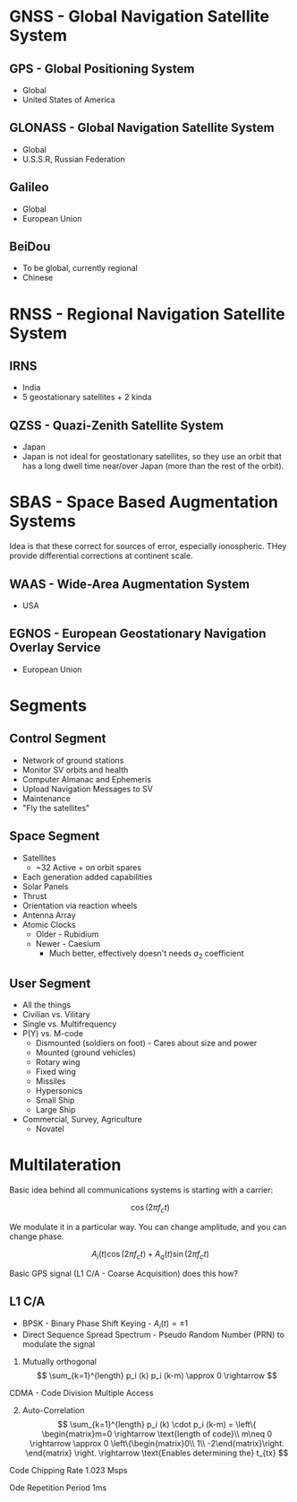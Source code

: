 # GNSS - Global Navigation Satellite System

## GPS - Global Positioning System

* Global
* United States of America

## GLONASS - Global Navigation Satellite System

* Global
* U.S.S.R, Russian Federation

## Galileo

* Global
* European Union

## BeiDou

* To be global, currently regional
* Chinese

# RNSS - Regional Navigation Satellite System

## IRNS

* India
* 5 geostationary satellites + 2 kinda

## QZSS - Quazi-Zenith Satellite System

* Japan
* Japan is not ideal for geostationary satellites, so they use an orbit that has a long dwell time near/over Japan (more than the rest of the orbit).

# SBAS - Space Based Augmentation Systems

Idea is that these correct for sources of error, especially ionospheric.
THey provide differential corrections at continent scale.

## WAAS - Wide-Area Augmentation System

* USA

## EGNOS - European Geostationary Navigation Overlay Service

* European Union

# Segments

## Control Segment

* Network of ground stations
* Monitor SV orbits and health
* Computer Almanac and Ephemeris
* Upload Navigation Messages to SV
* Maintenance
* "Fly the satellites"

## Space Segment

* Satellites
  * ~32 Active + on orbit spares
* Each generation added capabilities
* Solar Panels
* Thrust
* Orientation via reaction wheels
* Antenna Array
* Atomic Clocks
  * Older - Rubidium
  * Newer - Caesium
    * Much better, effectively doesn't needs $a_2$ coefficient

## User Segment

* All the things
* Civilian vs. Vilitary
* Single vs. Multifrequency
* P(Y) vs. M-code
  * Dismounted (soldiers on foot) - Cares about size and power
  * Mounted (ground vehicles)
  * Rotary wing
  * Fixed wing
  * Missiles
  * Hypersonics
  * Small Ship
  * Large Ship
* Commercial, Survey, Agriculture
  * Novatel

# Multilateration

Basic idea behind all communications systems is starting with a carrier:

$$
\cos( 2\pi f_c t)
$$

We modulate it in a particular way.
You can change amplitude, and you can change phase.

$$
A_i (t) \cos(2 \pi f_c t) + A_q (t) \sin(2\pi f_c t)
$$

Basic GPS signal (L1 C/A - Coarse Acquisition) does this how?

## L1 C/A

* BPSK - Binary Phase Shift Keying - $A_i (t) = \pm 1$
* Direct Sequence Spread Spectrum - Pseudo Random Number (PRN) to modulate the signal

1) Mutually orthogonal
$$
\sum_{k=1}^{length} p_i (k) p_i (k-m) \approx 0 \rightarrow
$$

CDMA - Code Division Multiple Access

2) Auto-Correlation
$$
\sum_{k=1}^{length} p_i (k) \cdot p_i (k-m) = \left\{ \begin{matrix}m=0 \rightarrow \text{length of code}\\ m\neq 0 \rightarrow \approx 0 \left\{\begin{matrix}0\\ 1\\ -2\end{matrix}\right. \end{matrix} \right. \rightarrow \text{Enables determining the} t_{tx}
$$

Code Chipping Rate 1.023 Msps

Ode Repetition Period 1ms
